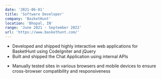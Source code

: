 ```yaml
---
date: '2021-06-01'
title: 'Software Developer'
company: 'BasketHunt'
location: 'Bhopal, IN'
range: 'June 2021 - September 2022'
url: 'https://www.baskethunt.com/'
---
```


- Developed and shipped highly interactive web applications for BasketHunt using CodeIgniter and jQuery
- Built and shipped the Chat Application using internal APIs

* Manually tested sites in various browsers and mobile devices to ensure cross-browser compatibility and responsiveness

